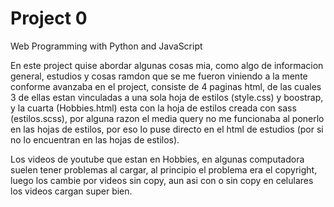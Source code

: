 # Project 0

Web Programming with Python and JavaScript

En este project quise abordar algunas cosas mia, como algo de informacion general,
estudios y cosas ramdon que se me fueron viniendo a la mente conforme avanzaba en el 
project, consiste de 4 paginas html, de las cuales 3 de ellas estan vinculadas 
a una sola hoja de estilos (style.css) y boostrap, y la cuarta (Hobbies.html) esta con la 
hoja de estilos creada con sass (estilos.scss), por alguna razon el media query no me
funcionaba al ponerlo en las hojas de estilos, por eso lo puse directo en el html de estudios
(por si no lo encuentran en las hojas de estilos).

Los videos de youtube que estan en Hobbies, en algunas computadora suelen tener problemas al
cargar, al principio el problema era el copyright, luego los cambie por videos sin copy, 
aun asi con o sin copy en celulares los videos cargan super bien.
